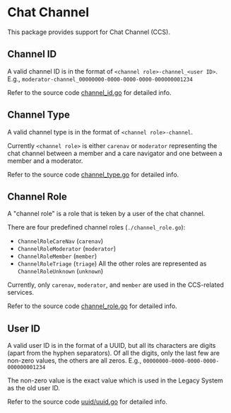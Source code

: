 # Chat Channel

This package provides support for Chat Channel (CCS).

## Channel ID

A valid channel ID is in the format of `<channel role>-channel_<user ID>`.
E.g., `moderator-channel_00000000-0000-0000-0000-000000001234`

Refer to the source code [channel_id.go](./channel_id.go) for detailed info.


## Channel Type

A valid channel type is in the format of `<channel role>-channel`.

Currently `<channel role>` is either `carenav` or `moderator` representing the chat channel between a member and a care navigator and one between a member and a moderator.

Refer to the source code [channel_type.go](./channel_type.go) for detailed info.


## Channel Role

A "channel role" is a role that is teken by a user of the chat channel.

There are four predefined channel roles (`./channel_role.go`):
- `ChannelRoleCareNav` (`carenav`)
- `ChannelRoleModerator` (`moderator`)
- `ChannelRoleMember` (`member`)
- `ChannelRoleTriage` (`triage`)
All the other roles are represented as `ChannelRoleUnknown` (`unknown`)

Currently, only `carenav`, `moderator`, and `member` are used in the CCS-related services.

Refer to the source code [channel_role.go](./channel_role.go) for detailed info.


## User ID

A valid user ID is in the format of a UUID, but all its characters are digits (apart from the hyphen separators). Of all the digits, only the last few are non-zero values, the others are all zeros.
E.g., `00000000-0000-0000-0000-000000001234`

The non-zero value is the exact value which is used in the Legacy System as the old user ID.

Refer to the source code [uuid/uuid.go](../uuid/uuid.go) for detailed info.

